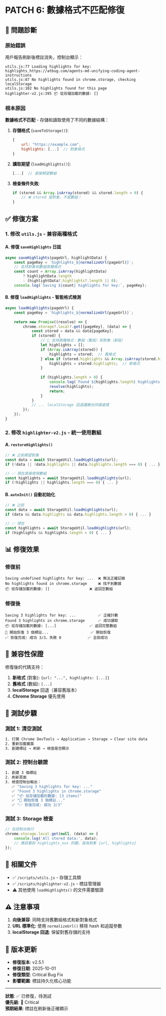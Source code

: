 # PATCH 6: 數據格式不匹配修復

## 🐛 問題診斷

### 原始錯誤
用戶報告刷新後標註消失，控制台顯示：
```
utils.js:77 Loading highlights for key: highlights_https://atbug.com/agents-md-unifying-coding-agent-instructions
utils.js:87 No highlights found in chrome.storage, checking localStorage
utils.js:102 No highlights found for this page
highlighter-v2.js:395 📦 從存儲加載的數據: []
```

### 根本原因
**數據格式不匹配** - 存儲和讀取使用了不同的數據結構：

1. **存儲格式** (`saveToStorage()`):
   ```javascript
   {
       url: "https://example.com",
       highlights: [...]  // 對象格式
   }
   ```

2. **讀取期望** (`loadHighlights()`):
   ```javascript
   [...]  // 直接期望數組
   ```

3. **檢查條件失敗**:
   ```javascript
   if (stored && Array.isArray(stored) && stored.length > 0) {
       // ❌ stored 是對象，不是數組！
   }
   ```

## ✅ 修復方案

### 1. 修改 `utils.js` - 兼容兩種格式

#### A. 修復 `saveHighlights` 日誌
```javascript
async saveHighlights(pageUrl, highlightData) {
    const pageKey = `highlights_${normalizeUrl(pageUrl)}`;
    // 支持對象和數組兩種格式
    const count = Array.isArray(highlightData) 
        ? highlightData.length 
        : (highlightData?.highlights?.length || 0);
    console.log(`Saving ${count} highlights for key:`, pageKey);
```

#### B. 修復 `loadHighlights` - 智能格式檢測
```javascript
async loadHighlights(pageUrl) {
    const pageKey = `highlights_${normalizeUrl(pageUrl)}`;
    
    return new Promise((resolve) => {
        chrome.storage?.local?.get([pageKey], (data) => {
            const stored = data && data[pageKey];
            if (stored) {
                // 🔧 支持兩種格式：數組（舊版）和對象（新版）
                let highlights = [];
                if (Array.isArray(stored)) {
                    highlights = stored;  // 舊格式
                } else if (stored.highlights && Array.isArray(stored.highlights)) {
                    highlights = stored.highlights;  // 新格式
                }
                
                if (highlights.length > 0) {
                    console.log(`Found ${highlights.length} highlights`);
                    resolve(highlights);
                    return;
                }
            }
            // ... localStorage 回退邏輯也同樣處理
        });
    });
}
```

### 2. 修改 `highlighter-v2.js` - 統一使用數組

#### A. `restoreHighlights()`
```javascript
// ❌ 之前期望對象
const data = await StorageUtil.loadHighlights(url);
if (!data || !data.highlights || data.highlights.length === 0) { ... }

// ✅ 現在直接使用數組
const highlights = await StorageUtil.loadHighlights(url);
if (!highlights || highlights.length === 0) { ... }
```

#### B. `autoInit()` 自動初始化
```javascript
// ❌ 之前
const data = await StorageUtil.loadHighlights(url);
if (data && data.highlights && data.highlights.length > 0) { ... }

// ✅ 現在
const highlights = await StorageUtil.loadHighlights(url);
if (highlights && highlights.length > 0) { ... }
```

## 📊 修復效果

### 修復前
```
Saving undefined highlights for key: ...  ❌ 無法正確記錄
No highlights found in chrome.storage     ❌ 找不到數據
📦 從存儲加載的數據: []                  ❌ 返回空數組
```

### 修復後
```
Saving 3 highlights for key: ...          ✅ 正確計數
Found 3 highlights in chrome.storage      ✅ 成功讀取
📦 從存儲加載的數據: [...]               ✅ 返回完整數組
🔄 開始恢復 3 個標註...                   ✅ 開始恢復
✅ 恢復完成: 成功 3/3，失敗 0            ✅ 全部成功
```

## 🎯 兼容性保證

修復後的代碼支持：

1. **新格式** (對象): `{url: "...", highlights: [...]}`
2. **舊格式** (數組): `[...]`
3. **localStorage** 回退（兼容舊版本）
4. **Chrome Storage** 優先使用

## 🧪 測試步驟

### 測試 1: 清空測試
```bash
1. 打開 Chrome DevTools → Application → Storage → Clear site data
2. 重新加載擴展
3. 創建標註 → 刷新 → 檢查是否顯示
```

### 測試 2: 控制台驗證
```bash
1. 創建 3 個標註
2. 刷新頁面
3. 檢查控制台輸出：
   ✅ "Saving 3 highlights for key: ..."
   ✅ "Found 3 highlights in chrome.storage"
   ✅ "📦 從存儲加載的數據: [3 items]"
   ✅ "🔄 開始恢復 3 個標註..."
   ✅ "✅ 恢復完成: 成功 3/3"
```

### 測試 3: Storage 檢查
```javascript
// 在控制台執行
chrome.storage.local.get(null, (data) => {
    console.log('All stored data:', data);
    // 應該看到 highlights_xxx 的鍵，值為對象 {url, highlights}
});
```

## 📝 相關文件

- ✅ `/scripts/utils.js` - 存儲工具類
- ✅ `/scripts/highlighter-v2.js` - 標註管理器
- ⚠️ 其他使用 `loadHighlights()` 的文件需要驗證

## ⚠️ 注意事項

1. **向後兼容**: 同時支持舊數組格式和新對象格式
2. **URL 標準化**: 使用 `normalizeUrl()` 移除 hash 和追蹤參數
3. **localStorage 回退**: 保留對舊存儲的支持

## 🔄 版本更新

- **修復版本**: v2.5.1
- **修復日期**: 2025-10-01
- **修復類型**: Critical Bug Fix
- **影響範圍**: 標註持久化核心功能

---

**狀態**: ✅ 已修復，待測試  
**優先級**: 🔴 Critical  
**預期結果**: 標註在刷新後正確顯示

